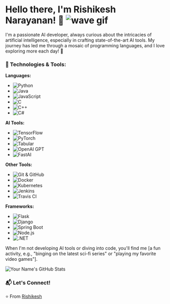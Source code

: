 # Hello there, I'm Rishikesh Narayanan! 👋 ![wave gif]([URL_TO_WAVING_HAND_GIF](https://github.com/nixin72/nixin72/blob/master/wave.gif))

I'm a passionate AI developer, always curious about the intricacies of artificial intelligence, especially in crafting state-of-the-art AI tools. My journey has led me through a mosaic of programming languages, and I love exploring more each day! 🚀

### 💼 Technologies & Tools:

**Languages:** 
- ![Python](https://img.shields.io/badge/-Python-3776AB?logo=python&logoColor=white) 
- ![Java](https://img.shields.io/badge/-Java-007396?logo=java&logoColor=white) 
- ![JavaScript](https://img.shields.io/badge/-JavaScript-F7DF1E?logo=javascript&logoColor=black) 
- ![C](https://img.shields.io/badge/-C-A8B9CC?logo=c&logoColor=white) 
- ![C++](https://img.shields.io/badge/-C++-00599C?logo=c%2B%2B&logoColor=white)
- ![C#](https://img.shields.io/badge/-C%23-239120?logo=c-sharp&logoColor=white) 


**AI Tools:** 
- ![TensorFlow](https://img.shields.io/badge/-TensorFlow-FF6F00?logo=tensorflow&logoColor=white) 
- ![PyTorch](https://img.shields.io/badge/-PyTorch-EE4C2C?logo=pytorch&logoColor=white) 
- ![Tabular](LOGO_URL_FOR_TABULAR) 
- ![OpenAI GPT](LOGO_URL_FOR_OPENAI) 
- ![FastAI](https://img.shields.io/badge/-FastAI-1DB954?logo=fastai&logoColor=white) 

**Other Tools:** 
- ![Git & GitHub](https://img.shields.io/badge/-Git-ED5A47?logo=git&logoColor=white) 
- ![Docker](https://img.shields.io/badge/-Docker-2496ED?logo=docker&logoColor=white)
- ![Kubernetes](https://img.shields.io/badge/-Kubernetes-326CE5?logo=kubernetes&logoColor=white) 
- ![Jenkins](https://img.shields.io/badge/-Jenkins-D24939?logo=jenkins&logoColor=white)
- ![Travis CI](https://img.shields.io/badge/-Travis_CI-3EAAAF?logo=travis-ci&logoColor=white)

**Frameworks:** 
- ![Flask](https://img.shields.io/badge/-Flask-000000?logo=flask&logoColor=white) 
- ![Django](https://img.shields.io/badge/-Django-092E20?logo=django&logoColor=white) 
- ![Spring Boot](https://img.shields.io/badge/-Spring_Boot-6DB33F?logo=spring-boot&logoColor=white) 
- ![Node.js](https://img.shields.io/badge/-Node.js-339933?logo=node.js&logoColor=white) 
- ![.NET](https://img.shields.io/badge/-.NET-512BD4?logo=.net&logoColor=white)

When I'm not developing AI tools or diving into code, you'll find me [a fun activity, e.g., "binging on the latest sci-fi series" or "playing my favorite video games"].

![Your Name's GitHub Stats](https://github-readme-stats.vercel.app/api?username=YOUR_GITHUB_USERNAME&show_icons=true&theme=radical)

### 📬 Let's Connect!

⭐️ From [Rishikesh](https://github.com/YOUR_GITHUB_USERNAME)
